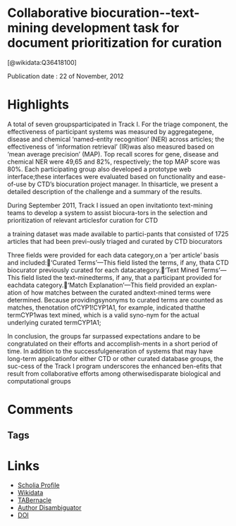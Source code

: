 
Collaborative biocuration--text-mining development task for document prioritization for curation
================================================================================================
  
  [@wikidata:Q36418100]  
  
Publication date : 22 of November, 2012  

# Highlights

A total of seven groupsparticipated in Track I. For the triage component, the effectiveness of participant systems was measured by aggregategene, disease and chemical ‘named-entity recognition’ (NER) across articles; the effectiveness of ‘information retrieval’ (IR)was also measured based on ‘mean average precision’ (MAP). Top recall scores for gene, disease and chemical NER were 49,65 and 82%, respectively; the top MAP score was 80%. Each participating group also developed a prototype web interface;these interfaces were evaluated based on functionality and ease-of-use by CTD’s biocuration project manager. In thisarticle, we present a detailed description of the challenge and a summary of the results.


During September 2011, Track I issued an open invitationto text-mining teams to develop a system to assist biocura-tors in the selection and prioritization of relevant articlesfor curation for CTD


a training dataset was made available to partici-pants that consisted of 1725 articles that had been previ-ously triaged and curated by CTD biocurators


Three fields were provided for each data category,on a ‘per article’ basis and included:‘Curated Terms’—This field listed the terms, if any, thata CTD biocurator previously curated for each datacategory.‘Text Mined Terms’—This field listed the text-minedterms, if any, that a participant provided for eachdata category.‘Match Explanation’—This field provided an explan-ation  of  how  matches  between  the  curated  andtext-mined terms were determined. Because providingsynonyms to curated terms are counted as matches, thenotation ofCYP1!CYP1A1, for example, indicated thatthe termCYP1was text mined, which is a valid syno-nym for the actual underlying curated termCYP1A1;

In conclusion, the groups far surpassed expectations andare to be congratulated on their efforts and accomplish-ments in a short period of time. In addition to the successfulgeneration of systems that may have long-term applicationfor either CTD or other curated database groups, the suc-cess of the Track I program underscores the enhanced ben-efits that result from collaborative efforts among otherwisedisparate biological and computational groups
# Comments

## Tags

# Links
  
 * [Scholia Profile](https://scholia.toolforge.org/work/Q36418100)  
 * [Wikidata](https://www.wikidata.org/wiki/Q36418100)  
 * [TABernacle](https://tabernacle.toolforge.org/?#/tab/manual/Q36418100/P921%3BP4510)  
 * [Author Disambiguator](https://author-disambiguator.toolforge.org/work_item_oauth.php?id=Q36418100&batch_id=&match=1&author_list_id=&doit=Get+author+links+for+work)  
 * [DOI](https://doi.org/10.1093/DATABASE/BAS037)  

